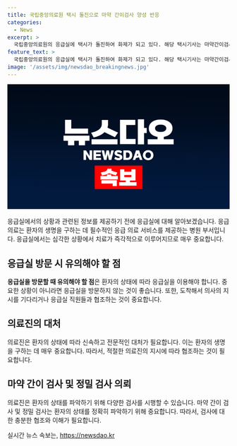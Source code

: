 ```yaml
---
title: 국립중앙의료원 택시 돌진으로 마약 간이검사 양성 반응
categories:
  - News
excerpt: >
  국립중앙의료원의 응급실에 택시가 돌진하여 화제가 되고 있다. 해당 택시기사는 마약간이검사에서 양성 반응을 보였고, 경찰은 국과수에 정밀 검사를 의뢰했다. 
feature_text: >
  국립중앙의료원의 응급실에 택시가 돌진하여 화제가 되고 있다. 해당 택시기사는 마약간이검사에서 양성 반응을 보였고, 경찰은 국과수에 정밀 검사를 의뢰했다. 
image: '/assets/img/newsdao_breakingnews.jpg'
---
```


<p><img src="/assets/img/newsdao_breakingnews.jpg" alt="firstkoreanews 속보" /></p>

<p data-ke-size="size16">응급실에서의 상황과 관련된 정보를 제공하기 전에 응급실에 대해 알아보겠습니다. 응급의료는 환자의 생명을 구하는 데 필수적인 응급 의료 서비스를 제공하는 병원 부서입니다. 응급실에서는 심각한 상황에서 치료가 즉각적으로 이루어지므로 매우 중요합니다.</p>

<h2 data-ke-size="size26">응급실 방문 시 유의해야 할 점</h2>

<p data-ke-size="size16"><b>응급실을 방문할 때 유의해야 할 점</b>은 환자의 상태에 따라 응급실을 이용해야 합니다. 중요한 상황이 아니라면 응급실을 방문하지 않는 것이 좋습니다. 또한, 도착해서 의사의 지시를 기다리거나 응급실 직원들과 협조하는 것이 중요합니다.</p>

<h2 data-ke-size="size26">의료진의 대처</h2>

<p data-ke-size="size16">의료진은 환자의 상태에 따라 신속하고 전문적인 대처가 필요합니다. 이는 환자의 생명을 구하는 데 매우 중요합니다. 따라서, 적절한 의료진의 지시에 따라 협조하는 것이 필요합니다.</p>

<h2 data-ke-size="size26">마약 간이 검사 및 정밀 검사 의뢰</h2>

<p data-ke-size="size16">의료진은 환자의 상태를 파악하기 위해 다양한 검사를 시행할 수 있습니다. 마약 간이 검사 및 정밀 검사는 환자의 상태를 정확히 파악하기 위해 중요합니다. 따라서, 검사에 대한 충분한 협조와 이해가 필요합니다.</p>
실시간 뉴스 속보는, <a href="https://newsdao.kr" rel="dofollow">https://newsdao.kr</a>


